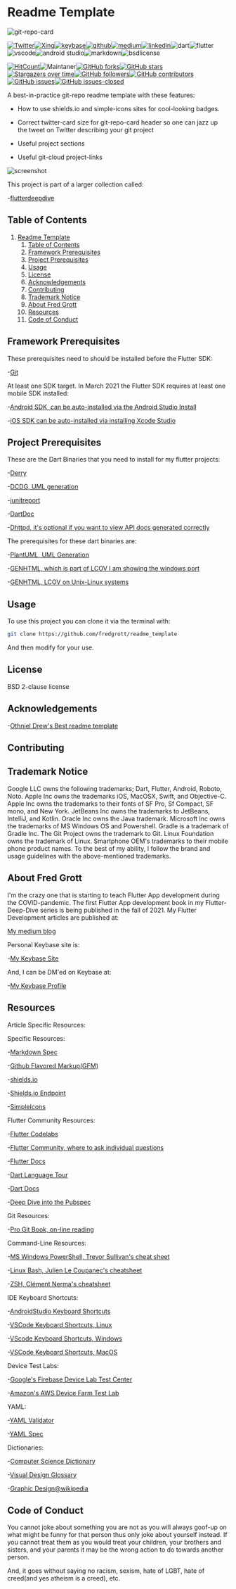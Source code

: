 # Readme Template

![git-repo-card](./media/git-repo-card.jpg)

[![Twitter](https://img.shields.io/badge/Twitter-1DA1F2?style=for-the-badge&logo=twitter&logoColor=white)](https://twitter.com/fredgrott)[![Xing](https://img.shields.io/badge/Xing-006567?style=for-the-badge&logo=xing&logoColor=white)](https://www.xing.com/profile/Fred_Grott/cv)[![keybase](https://img.shields.io/badge/Keybase-33A0FF?&style=for-the-badge&logo=keybase&logoColor=white)](https://keybase.io/fredgrott)[![github](https://img.shields.io/badge/GitHub-181717?style=for-the-badge&logo=gitlab&logoColor=white)](https://github.com/fredgrott)[![medium](https://img.shields.io/badge/medium-%2312100E.svg?&style=for-the-badge&logo=medium&logoColor=white)](https://fredgrott.medium.com)[![linkedin](https://img.shields.io/badge/LinkedIn-0077B5?style=for-the-badge&logo=linkedin&logoColor=white)](https://www.linkedin.com/in/fredgrottstartupfluttermobileappdesigner/)![dart](https://img.shields.io/badge/dart-%230175C2.svg?&style=for-the-badge&logo=dart&logoColor=white)![flutter](https://img.shields.io/badge/Flutter%20-%2302569B.svg?&style=for-the-badge&logo=Flutter&logoColor=white)![vscode](https://img.shields.io/badge/VSCode-007ACC?&style=for-the-badge&logo=visual-studio-code&logoColor=white)![android studio](https://img.shields.io/badge/Android_Studio-3DDC84?&style=for-the-badge&logo=android-studio&logoColor=white)![markdown](https://img.shields.io/badge/Markdown-000000?&style=for-the-badge&logo=markdown&logoColor=white)![bsdlicense](https://img.shields.io/badge/-BSD_License-61DAFB?&logoColor=white&style=for-the-badge)

[![HitCount](http://hits.dwyl.com/fredgrott/readme_template.svg)](http://hits.dwyl.com/fredgrott/readme_template)![Maintaner](https://img.shields.io/badge/maintainer-theMaintainer-blue)[![GitHub forks](https://img.shields.io/github/forks/fredgrott/readme_template.svg?style=social&label=Fork&maxAge=2592000)](https://GitHub.com/fredgrott/readme_template/network/)[![GitHub stars](https://img.shields.io/github/stars/fredgrott/readme_template.svg?style=social&label=Star&maxAge=2592000)](https://GitHub.com/fredgrott/readme_template/stargazers/)[![Stargazers over time](https://starchart.cc/fredgrott/badges.svg)](https://starchart.cc/fredgrott/badges)[![GitHub followers](https://img.shields.io/github/followers/fredgrott.svg?style=social&label=Follow&maxAge=2592000)](https://github.com/fredgrott?tab=followers)[![GitHub contributors](https://img.shields.io/github/contributors/fredgrott/readme_template.svg)](https://GitHub.com/fredgrott/readme_template/graphs/contributors/)[![GitHub issues](https://img.shields.io/github/issues/fredgrott/readme_template.svg)](https://GitHub.com/fredgrott/readme_template/issues/)[![GitHub issues-closed](https://img.shields.io/github/issues-closed/fredgrott/readme_template.svg)](https://GitHub.com/fredgrott/readme_template/issues?q=is%3Aissue+is%3Aclosed)

A best-in-practice git-repo readme template with these features:

- How to use shields.io and simple-icons sites for cool-looking badges.

- Correct twitter-card size for git-repo-card header so one can jazz up the tweet on Twitter describing your git project

- Useful project sections
  
- Useful git-cloud project-links

![screenshot](./media/screenshot.jpg)

This project is part of a larger collection called:

-[flutterdeepdive](https://github.com/fredgrott/flutterdeepdive)

## Table of Contents

1. [Readme Template](#readme-template)
   1. [Table of Contents](#table-of-contents)
   2. [Framework Prerequisites](#framework-prerequisites)
   3. [Project Prerequisites](#project-prerequisites)
   4. [Usage](#usage)
   5. [License](#license)
   6. [Acknowledgements](#acknowledgements)
   7. [Contributing](#contributing)
   8. [Trademark Notice](#trademark-notice)
   9. [About Fred Grott](#about-fred-grott)
   10. [Resources](#resources)
   11. [Code of Conduct](#code-of-conduct)

## Framework Prerequisites

These prerequisites need to should be installed before the Flutter SDK:

-[Git](https://git-scm.com/)

At least one SDK target. In March 2021 the Flutter SDK requires at least one mobile SDK installed:

-[Android SDK, can be auto-installed via the Android Studio Install](https://developer.android.com/studio)

-[iOS SDK can be auto-installed via installing Xcode Studio](https://developer.apple.com/xcode/)

## Project Prerequisites

These are the Dart Binaries that you need to install for my flutter projects:

-[Derry](https://pub.dev/packages/derry)

-[DCDG, UML generation](https://pub.dev/packages/dcdg)

-[junitreport](https://pub.dev/packages/junitreport)

-[DartDoc](https://pub.dev/packages/dartdoc)

-[Dhttpd, it's optional if you want to view API docs generated correctly](https://pub.dev/packages/dhttpd)

The prerequisites for these dart binaries are:

-[PlantUML, UML Generation](https://plantuml.com/)

-[GENHTML, which is part of LCOV I am showing the windows port](https://chocolatey.org/packages/lcov)

-[GENHTML, LCOV on Unix-Linux systems](http://ltp.sourceforge.net/coverage/lcov.php)

## Usage

To use this project you can clone it via the terminal with:

```bash
git clone https://github.com/fredgrott/readme_template
```

And then modify for your use.

## License

BSD 2-clause license

## Acknowledgements

-[Othniel Drew's Best readme template](https://github.com/othneildrew/Best-README-Template)

## Contributing

## Trademark Notice

Google LLC owns the following trademarks; Dart, Flutter, Android, Roboto, Noto. Apple Inc owns the trademarks iOS, MacOSX, Swift, and Objective-C. Apple Inc owns the trademarks to their fonts of SF Pro, Sf Compact, SF mono, and New York. JetBeans Inc owns the trademarks to JetBeans, IntelliJ, and Kotlin. Oracle Inc owns the Java trademark. Microsoft Inc owns the trademarks of MS Windows OS and Powershell. Gradle is a trademark of Gradle Inc. The Git Project owns the trademark to Git. Linux Foundation owns the trademark of Linux. Smartphone OEM's trademarks to their mobile phone product names. To the best of my ability, I follow the brand and usage guidelines with the above-mentioned trademarks.

## About Fred Grott

I'm the crazy one that is starting to teach Flutter App development during the COVID-pandemic. The first Flutter App development book in my Flutter-Deep-Dive series is being published in the fall of 2021. My Flutter Development articles are published at:

[My medium blog](https://fredgrott.medium.com
)

Personal Keybase site is:

-[My Keybase Site](https://fredgrott.keybase.pub)

And, I can be DM'ed on Keybase at:

-[My Keybase Profile](https://keybase.io/fredgrott)

## Resources

Article Specific Resources:

Specific Resources:

-[Markdown Spec](https://daringfireball.net/projects/markdown/syntax)

-[Github Flavored Markup(GFM)](https://github.github.com/gfm/)

-[shields.io](https://sheilds.io)

-[Shields.io Endpoint](https://shields.io/endpoint)

-[SimpleIcons](https://simpleicons.org/)

Flutter Community Resources:

-[Flutter Codelabs](https://flutter.dev/docs/codelabs)

-[Flutter Community, where to ask individual questions](https://flutter.dev/community)

-[Flutter Docs](https://flutter.dev/docs)

-[Dart Language Tour](https://dart.dev/guides/language/language-tour)

-[Dart Docs](https://dart.dev/guides)

-[Deep Dive into the Pubspec](https://medium.com/flutter-community/deep-dive-into-the-pubspec-yaml-file-fb56ac8683b9)

Git Resources:

-[Pro Git Book, on-line reading](https://git-scm.com/book/en/v2)

Command-Line Resources:

-[MS Windows PowerShell, Trevor Sullivan's cheat sheet](https://gist.github.com/pcgeek86/336e08d1a09e3dd1a8f0a30a9fe61c8a)

-[Linux Bash, Julien Le Coupanec's cheatsheet](https://gist.github.com/LeCoupa/122b12050f5fb267e75f)

-[ZSH, Clément Nerma's cheatsheet](https://gist.github.com/ClementNerma/1dd94cb0f1884b9c20d1ba0037bdcde2)

IDE Keyboard Shortcuts:

-[AndroidStudio Keyboard Shortcuts](https://developer.android.com/studio/intro/keyboard-shortcuts)

-[VSCode Keyboard Shortcuts, Linux](https://code.visualstudio.com/shortcuts/keyboard-shortcuts-linux.pdf)

-[VScode Keyboard Shortcuts, Windows](https://code.visualstudio.com/shortcuts/keyboard-shortcuts-windows.pdf)

-[VSCode Keyboard Shortcuts, MacOS](https://code.visualstudio.com/shortcuts/keyboard-shortcuts-macos.pdf?WT.mc_id=code-online-jopapa)

Device Test Labs:

-[Google's Firebase Device Lab Test Center](https://firebase.google.com/docs/test-lab)

-[Amazon's AWS Device Farm Test Lab](https://aws.amazon.com/device-farm/)

YAML:

-[YAML Validator](https://codebeautify.org/yaml-validator)

-[YAML Spec](https://yaml.org/spec/)

Dictionaries:

-[Computer Science Dictionary](https://www.oxfordreference.com/view/10.1093/acref/9780199688975.001.0001/acref-9780199688975)

-[Visual Design Glossary](https://www.usability.gov/what-and-why/glossary/tag/visual-design/index.html)

-[Graphic Design@wikipedia](https://en.wikipedia.org/wiki/Graphic_design)

## Code of Conduct

You cannot joke about something you are not as you will always goof-up on what might be funny for that person thus only joke about yourself instead. If you cannot treat them as you would treat your children, your brothers and sisters, and your parents it may be the wrong action to do towards another person.

And, it goes without saying no racism, sexism, hate of LGBT, hate of creed(and yes atheism is a creed), etc.
